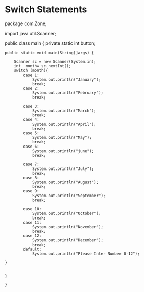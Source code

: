 # Switch Statements
package com.Zone;

import java.util.Scanner;

public class main {
    private static int button;

    public static void main(String[]args) {

        Scanner sc = new Scanner(System.in);
        int  month= sc.nextInt();
        switch (month){
            case 1:
                System.out.println("January");
                break;
            case 2:
                System.out.println("February");
                break;

            case 3:
                System.out.println("March");
                break;
            case 4:
                System.out.println("April");
                break;
            case 5:
                System.out.println("May");
                break;
            case 6:
                System.out.println("june");
                break;

            case 7:
                System.out.println("July");
                break;
            case 8:
                System.out.println("August");
                break;
            case 9:
                System.out.println("September");
                break;

            case 10:
                System.out.println("October");
                break;
            case 11:
                System.out.println("November");
                break;
            case 12:
                System.out.println("December");
                break;
            default:
                System.out.println("Please Inter Number 0-12");

    }


    }

    }
